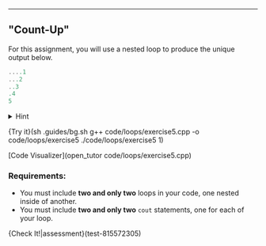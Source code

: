 ---

## "Count-Up"

For this assignment, you will use a nested loop to produce the unique output below.

```c++
....1
...2
..3
.4
5
```

<details><summary>Hint</summary>As you move down the output, the numerical value increases, but the number of `.` decreases. Think about the relationship between the number of `.` printed and the numerical value printed on each line.</details>

{Try it}(sh .guides/bg.sh g++ code/loops/exercise5.cpp -o code/loops/exercise5 ./code/loops/exercise5 1)

[Code Visualizer](open_tutor code/loops/exercise5.cpp)

### Requirements:
* You must include **two and only two** loops in your code, one nested inside of another.
* You must include **two and only two** `cout` statements, one for each of your loop.

{Check It!|assessment}(test-815572305)

